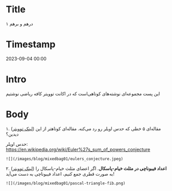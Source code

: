 # Title
درهم و برهم ۱
# Timestamp
2023-09-04 00:00
# Intro
این پست مجموعه‌ای نوشته‌های کوتاهی‌است که در اکانت توویتر کافه ریاضی نوشتیم

# Body

۱. ([لینک توویتر](https://twitter.com/Riazi_Cafe/status/1679331842397466625)) مقاله‌ای ۵ خطی که حدس اویلر رو رد می‌کنه. مقاله‌ای کوتاهتر از این دیدین؟

حدس اویلر: https://en.wikipedia.org/wiki/Euler%27s_sum_of_powers_conjecture

    ![](/images/blog/mixedbag01/eulers_conjecture.jpeg)

۲. ([لینک توویتر](https://twitter.com/Riazi_Cafe/status/1693536403433423307)) **اعداد فیبوناچی در مثلث خیام-پاسکال**. اگر اعضای مثلث خیام-پاسکال را به صورت قطری جمع کنیم، اعداد فیبوناچی به دست می‌آید!

    ![](/images/blog/mixedbag01/pascal-triangle-fib.png)

